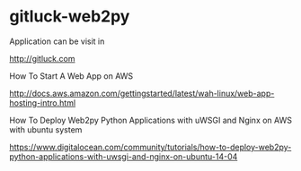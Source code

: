 # gitluck-web2py

Application can be visit in  

http://gitluck.com


How To Start A Web App on AWS

http://docs.aws.amazon.com/gettingstarted/latest/wah-linux/web-app-hosting-intro.html


How To Deploy Web2py Python Applications with uWSGI and Nginx on AWS with ubuntu system

https://www.digitalocean.com/community/tutorials/how-to-deploy-web2py-python-applications-with-uwsgi-and-nginx-on-ubuntu-14-04
